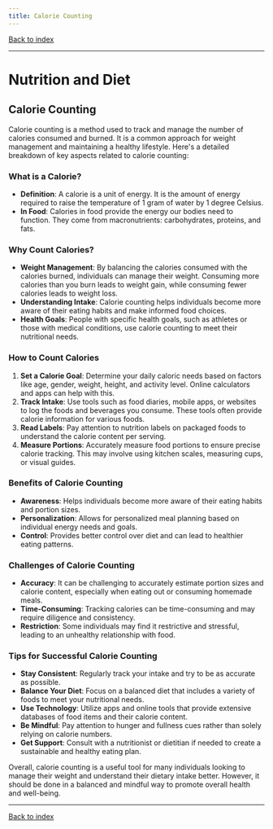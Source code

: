 ```yaml
---
title: Calorie Counting
---
```


[Back to index](index.html)

---
# Nutrition and Diet
## Calorie Counting

Calorie counting is a method used to track and manage the number of calories consumed and burned. It is a common approach for weight management and maintaining a healthy lifestyle. Here's a detailed breakdown of key aspects related to calorie counting:

### What is a Calorie?
- **Definition**: A calorie is a unit of energy. It is the amount of energy required to raise the temperature of 1 gram of water by 1 degree Celsius.
- **In Food**: Calories in food provide the energy our bodies need to function. They come from macronutrients: carbohydrates, proteins, and fats.

### Why Count Calories?
- **Weight Management**: By balancing the calories consumed with the calories burned, individuals can manage their weight. Consuming more calories than you burn leads to weight gain, while consuming fewer calories leads to weight loss.
- **Understanding Intake**: Calorie counting helps individuals become more aware of their eating habits and make informed food choices.
- **Health Goals**: People with specific health goals, such as athletes or those with medical conditions, use calorie counting to meet their nutritional needs.

### How to Count Calories
1. **Set a Calorie Goal**: Determine your daily caloric needs based on factors like age, gender, weight, height, and activity level. Online calculators and apps can help with this.
2. **Track Intake**: Use tools such as food diaries, mobile apps, or websites to log the foods and beverages you consume. These tools often provide calorie information for various foods.
3. **Read Labels**: Pay attention to nutrition labels on packaged foods to understand the calorie content per serving.
4. **Measure Portions**: Accurately measure food portions to ensure precise calorie tracking. This may involve using kitchen scales, measuring cups, or visual guides.

### Benefits of Calorie Counting
- **Awareness**: Helps individuals become more aware of their eating habits and portion sizes.
- **Personalization**: Allows for personalized meal planning based on individual energy needs and goals.
- **Control**: Provides better control over diet and can lead to healthier eating patterns.

### Challenges of Calorie Counting
- **Accuracy**: It can be challenging to accurately estimate portion sizes and calorie content, especially when eating out or consuming homemade meals.
- **Time-Consuming**: Tracking calories can be time-consuming and may require diligence and consistency.
- **Restriction**: Some individuals may find it restrictive and stressful, leading to an unhealthy relationship with food.

### Tips for Successful Calorie Counting
- **Stay Consistent**: Regularly track your intake and try to be as accurate as possible.
- **Balance Your Diet**: Focus on a balanced diet that includes a variety of foods to meet your nutritional needs.
- **Use Technology**: Utilize apps and online tools that provide extensive databases of food items and their calorie content.
- **Be Mindful**: Pay attention to hunger and fullness cues rather than solely relying on calorie numbers.
- **Get Support**: Consult with a nutritionist or dietitian if needed to create a sustainable and healthy eating plan.

Overall, calorie counting is a useful tool for many individuals looking to manage their weight and understand their dietary intake better. However, it should be done in a balanced and mindful way to promote overall health and well-being.

---
[Back to index](index.html)
